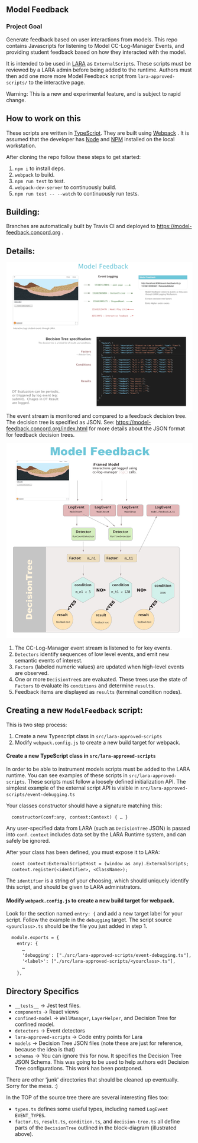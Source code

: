 ## Model Feedback

### Project Goal
Generate feedback based on user interactions from models. This repo contains Javascripts for listening to Model CC-Log-Manager Events, and providing student feedback based on how they interacted with the model.

It is intended to be used in [LARA](https://github.com/concord-consortium/lara) as  `ExternalScript`s. These scripts must be reviewed by a LARA admin before being added to the runtime. Authors must then add one more more Model Feedback script from `lara-approved-scripts/` to the interactive page.

Warning:  This is a new and experimental feature, and is subject to rapid change.

## How to work on this

These scripts are written in [TypeScript](https://www.typescriptlang.org/). They are built using [Webpack](https://webpack.js.org/) .  It is assumed that the developer has [Node](https://nodejs.org/) and [NPM](https://www.npmjs.com/) installed on the local workstation.

After cloning the repo follow these steps to get started:

1. `npm i` to install deps.
2. `webpack` to build.
2. `npm run test` to test.
3. `webpack-dev-server` to continuously build.
3. `npm run test -- --watch` to continuously run tests.

## Building:

Branches are automatically built by Travis CI and deployed to https://model-feedback.concord.org .

## Details:

![General Diagram](html/model-feedback.jpg)
The event stream is monitored and compared to a feedback decision tree. The decision tree is specified as JSON. See: https://model-feedback.concord.org/index.html for more details about the JSON format for feedback decision trees.

![Block Diagram](html/block-diagram.jpg)
1. The CC-Log-Manager event stream is listened to for key events.
1. `Detectors` identify sequences of low level events, and emit new semantic events of interest.
3. `Factors` (labeled numeric values) are updated when high-level events are observed.
4. One or more `DecisionTree`s are evaluated. These trees use the state of `Factors` to evaluate  its `conditions` and determine `results`.
5. Feedback items are displayed as `results` (terminal condition nodes).


## Creating a new `ModelFeedback` script:

This is two step process:
1. Create a new Typescript class in `src/lara-approved-scripts`
2. Modify `webpack.config.js` to create a new build target for webpack.

#### Create a new TypeScript class in `src/lara-approved-scripts`
In order to be able to instrument models scripts must be added to the LARA runtime.  You can see examples of these scripts in `src/lara-approved-scripts`.  These scripts must follow a loosely defined initialization API.  The simplest example of the external script API is visible in `src/lara-approved-scripts/event-debugging.ts`

Your classes constructor should have a signature matching this:

```
  constructor(conf:any, context:Context) { … }
```
Any user-specified data from LARA (such as `DecisionTree` JSON) is passed into `conf`. `context` includes data set by the LARA Runtime system, and can safely be ignored.

After your class has been defined, you must expose it to LARA:

```
  const context:ExternalScriptHost = (window as any).ExternalScripts;
  context.register(<identifier>, <ClassName>);
```

The `identifier` is a string of your choosing, which should uniquely identify this script, and should be given to LARA administrators.

#### Modify `webpack.config.js` to create a new build target for webpack.

Look for the section named `entry: {` and add a new target label for your
script. Follow the example in the `debugging` target. The script source `<yourclass>.ts` should be the file you just added in step 1.

```
  module.exports = {
    entry: {
      …
      'debugging': ["./src/lara-approved-scripts/event-debugging.ts"],
      '<label>': ["./src/lara-approved-scripts/<yourclass>.ts"],
      …
    },
```

## Directory Specifics

* `__tests__` → Jest test files.
* `components` → React views
* `confined-model` → `WellManager`, `LayerHelper`, and Decision Tree for confined model.
* `detectors` → Event detectors
* `lara-approved-scripts` → Code entry points for Lara
* `models` → Decision Tree JSON files  (note these are just for reference, because the idea is that)
* `schemas` → You can ignore this for now. It specifies the Decision Tree JSON Schema. This was going to be used to help authors edit Decision Tree configurations. This work has been postponed.

There are other 'junk' directories that should be cleaned up eventually.  Sorry for the mess. :)

In the TOP of the source tree there are several interesting files too:
* `types.ts` defines some useful types, including named `LogEvent` `EVENT_TYPES`.
* `factor.ts`, `result.ts`, `condition.ts`, and `decision-tree.ts` all define
  parts of the `DecisionTree` outlined in the block-diagram (illustrated above).
